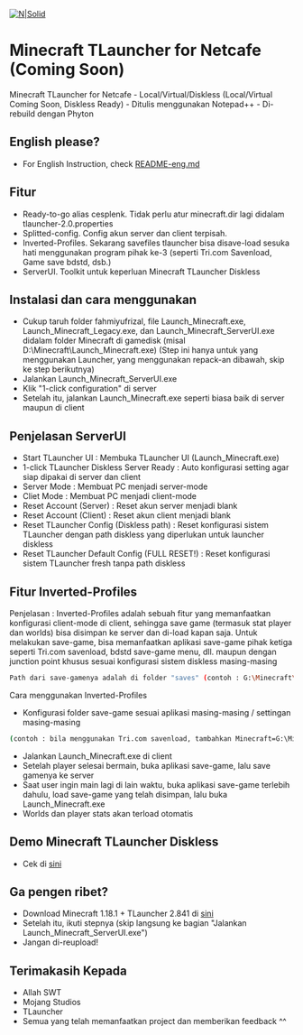 [![N|Solid](https://apkmody.io/wp-content/uploads/2018/07/Minecraft-MOD-APK-by-APKMODY.jpg)](#)

# Minecraft TLauncher for Netcafe (Coming Soon)

Minecraft TLauncher for Netcafe - Local/Virtual/Diskless (Local/Virtual Coming Soon, Diskless Ready) - Ditulis menggunakan Notepad++ - Di-rebuild dengan Phyton

## English please?

- For English Instruction, check [README-eng.md](https://github.com/fahmiyufrizal/minecraft-tlauncher-diskless/blob/main/README-eng.md)

## Fitur

- Ready-to-go alias cesplenk. Tidak perlu atur minecraft.dir lagi didalam tlauncher-2.0.properties
- Splitted-config. Config akun server dan client terpisah.
- Inverted-Profiles. Sekarang savefiles tlauncher bisa disave-load sesuka hati menggunakan program pihak ke-3 (seperti Tri.com Savenload, Game save bdstd, dsb.)
- ServerUI. Toolkit untuk keperluan Minecraft TLauncher Diskless

## Instalasi dan cara menggunakan

- Cukup taruh folder fahmiyufrizal, file Launch_Minecraft.exe, Launch_Minecraft_Legacy.exe, dan Launch_Minecraft_ServerUI.exe didalam folder Minecraft di gamedisk (misal D:\Minecraft\Launch_Minecraft.exe) (Step ini hanya untuk yang menggunakan Launcher, yang menggunakan repack-an dibawah, skip ke step berikutnya)
- Jalankan Launch_Minecraft_ServerUI.exe
- Klik "1-click configuration" di server
- Setelah itu, jalankan Launch_Minecraft.exe seperti biasa baik di server maupun di client

## Penjelasan ServerUI

- Start TLauncher UI : Membuka TLauncher UI (Launch_Minecraft.exe)
- 1-click TLauncher Diskless Server Ready : Auto konfigurasi setting agar siap dipakai di server dan client
- Server Mode : Membuat PC menjadi server-mode
- Cliet Mode : Membuat PC menjadi client-mode
- Reset Account (Server) : Reset akun server menjadi blank
- Reset Account (Client) : Reset akun client menjadi blank
- Reset TLauncher Config (Diskless path) : Reset konfigurasi sistem TLauncher dengan path diskless yang diperlukan untuk launcher diskless
- Reset TLauncher Default Config (FULL RESET!) : Reset konfigurasi sistem TLauncher fresh tanpa path diskless

## Fitur Inverted-Profiles

Penjelasan :
Inverted-Profiles adalah sebuah fitur yang memanfaatkan konfigurasi client-mode di client, sehingga save game (termasuk stat player dan worlds) bisa disimpan ke server dan di-load kapan saja.
Untuk melakukan save-game, bisa memanfaatkan aplikasi save-game pihak ketiga seperti Tri.com savenload, bdstd save-game menu, dll. maupun dengan junction point khusus sesuai konfigurasi sistem diskless masing-masing
```sh
Path dari save-gamenya adalah di folder "saves" (contoh : G:\Minecraft\saves)
```

Cara menggunakan Inverted-Profiles
- Konfigurasi folder save-game sesuai aplikasi masing-masing / settingan masing-masing
```sh
(contoh : bila menggunakan Tri.com savenload, tambahkan Minecraft=G:\Minecraft\saves\*.*)
```
- Jalankan Launch_Minecraft.exe di client
- Setelah player selesai bermain, buka aplikasi save-game, lalu save gamenya ke server
- Saat user ingin main lagi di lain waktu, buka aplikasi save-game terlebih dahulu, load save-game yang telah disimpan, lalu buka Launch_Minecraft.exe
- Worlds dan player stats akan terload otomatis

## Demo Minecraft TLauncher Diskless
- Cek di [sini](https://www.facebook.com/xbe24/posts/5116421668379759)

## Ga pengen ribet?

- Download Minecraft 1.18.1 + TLauncher 2.841 di [sini](https://bit.ly/3Jh0Xi4)
- Setelah itu, ikuti stepnya (skip langsung ke bagian "Jalankan Launch_Minecraft_ServerUI.exe")
- Jangan di-reupload!

## Terimakasih Kepada

- Allah SWT
- Mojang Studios
- TLauncher
- Semua yang telah memanfaatkan project dan memberikan feedback ^^
